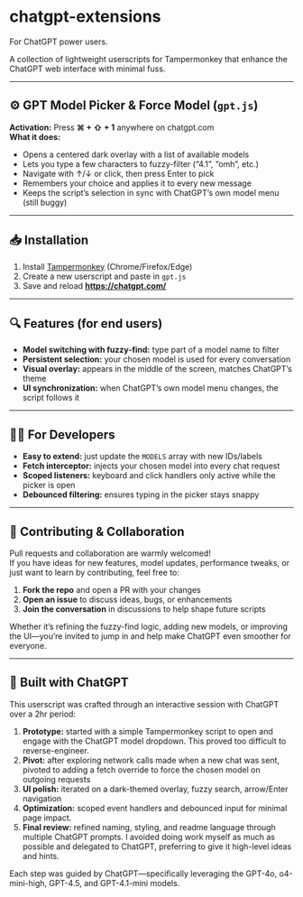 # chatgpt-extensions
For ChatGPT power users.

A collection of lightweight userscripts for Tampermonkey that enhance the ChatGPT web interface with minimal fuss.

---

## ⚙️ GPT Model Picker & Force Model (`gpt.js`)

**Activation:** Press **⌘ + ⇧ + 1** anywhere on chatgpt.com  
**What it does:**
- Opens a centered dark overlay with a list of available models  
- Lets you type a few characters to fuzzy-filter (“4.1”, “omh”, etc.)  
- Navigate with ↑/↓ or click, then press Enter to pick  
- Remembers your choice and applies it to every new message  
- Keeps the script’s selection in sync with ChatGPT’s own model menu (still buggy)

---

## 📥 Installation

1. Install [Tampermonkey](https://www.tampermonkey.net/) (Chrome/Firefox/Edge)  
2. Create a new userscript and paste in `gpt.js`  
3. Save and reload **https://chatgpt.com/**  

---

## 🔍 Features (for end users)

- **Model switching with fuzzy-find:** type part of a model name to filter  
- **Persistent selection:** your chosen model is used for every conversation  
- **Visual overlay:** appears in the middle of the screen, matches ChatGPT’s theme  
- **UI synchronization:** when ChatGPT’s own model menu changes, the script follows it  

---

## 👩‍💻 For Developers

- **Easy to extend:** just update the `MODELS` array with new IDs/labels  
- **Fetch interceptor:** injects your chosen model into every chat request  
- **Scoped listeners:** keyboard and click handlers only active while the picker is open  
- **Debounced filtering:** ensures typing in the picker stays snappy  

---

## 🤝 Contributing & Collaboration

Pull requests and collaboration are warmly welcomed!  
If you have ideas for new features, model updates, performance tweaks, or just want to learn by contributing, feel free to:

1. **Fork the repo** and open a PR with your changes  
2. **Open an issue** to discuss ideas, bugs, or enhancements  
3. **Join the conversation** in discussions to help shape future scripts  

Whether it’s refining the fuzzy-find logic, adding new models, or improving the UI—you’re invited to jump in and help make ChatGPT even smoother for everyone.

---
## 🤖 Built with ChatGPT

This userscript was crafted through an interactive session with ChatGPT over a 2hr period:

1. **Prototype:** started with a simple Tampermonkey script to open and engage with the ChatGPT model dropdown. This proved too difficult to reverse-engineer.
2. **Pivot:** after exploring network calls made when a new chat was sent, pivoted to adding a fetch override to force the chosen model on outgoing requests
3. **UI polish:** iterated on a dark-themed overlay, fuzzy search, arrow/Enter navigation  
4. **Optimization:** scoped event handlers and debounced input for minimal page impact.
5. **Final review:** refined naming, styling, and readme language through multiple ChatGPT prompts. I avoided doing work myself as much as possible and delegated to ChatGPT, preferring to give it high-level ideas and hints.

Each step was guided by ChatGPT—specifically leveraging the GPT-4o, o4-mini-high, GPT-4.5, and GPT-4.1-mini models.  
